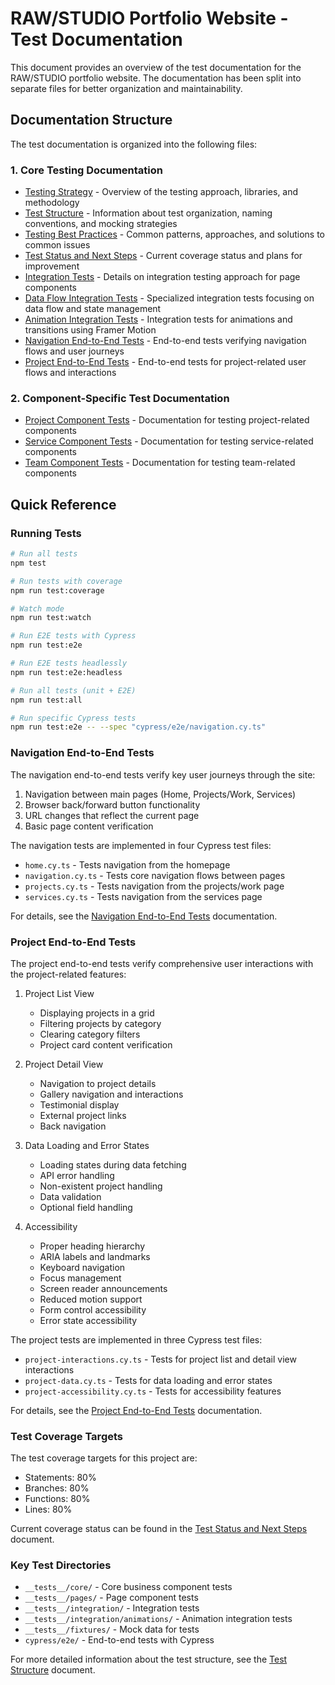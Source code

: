 # RAW/STUDIO Portfolio Website - Test Documentation

This document provides an overview of the test documentation for the RAW/STUDIO portfolio website. The documentation has been split into separate files for better organization and maintainability.

## Documentation Structure

The test documentation is organized into the following files:

### 1. Core Testing Documentation

- [Testing Strategy](./docs/testing/testing-strategy.md) - Overview of the testing approach, libraries, and methodology
- [Test Structure](./docs/testing/test-structure.md) - Information about test organization, naming conventions, and mocking strategies
- [Testing Best Practices](./docs/testing/best-practices.md) - Common patterns, approaches, and solutions to common issues
- [Test Status and Next Steps](./docs/testing/status-next-steps.md) - Current coverage status and plans for improvement
- [Integration Tests](./docs/testing/integration-tests.md) - Details on integration testing approach for page components
- [Data Flow Integration Tests](./docs/testing/data-flow-integration-tests.md) - Specialized integration tests focusing on data flow and state management
- [Animation Integration Tests](./docs/testing/animation-integration-tests.md) - Integration tests for animations and transitions using Framer Motion
- [Navigation End-to-End Tests](./docs/testing/navigation-e2e-tests.md) - End-to-end tests verifying navigation flows and user journeys
- [Project End-to-End Tests](./docs/testing/project-e2e-tests.md) - End-to-end tests for project-related user flows and interactions

### 2. Component-Specific Test Documentation

- [Project Component Tests](./docs/testing/components/project-components.md) - Documentation for testing project-related components
- [Service Component Tests](./docs/testing/components/service-components.md) - Documentation for testing service-related components
- [Team Component Tests](./docs/testing/components/team-components.md) - Documentation for testing team-related components

## Quick Reference

### Running Tests

```bash
# Run all tests
npm test

# Run tests with coverage
npm run test:coverage

# Watch mode
npm run test:watch

# Run E2E tests with Cypress
npm run test:e2e

# Run E2E tests headlessly
npm run test:e2e:headless

# Run all tests (unit + E2E)
npm run test:all

# Run specific Cypress tests
npm run test:e2e -- --spec "cypress/e2e/navigation.cy.ts"
```

### Navigation End-to-End Tests

The navigation end-to-end tests verify key user journeys through the site:

1. Navigation between main pages (Home, Projects/Work, Services)
2. Browser back/forward button functionality
3. URL changes that reflect the current page
4. Basic page content verification

The navigation tests are implemented in four Cypress test files:
- `home.cy.ts` - Tests navigation from the homepage
- `navigation.cy.ts` - Tests core navigation flows between pages
- `projects.cy.ts` - Tests navigation from the projects/work page
- `services.cy.ts` - Tests navigation from the services page

For details, see the [Navigation End-to-End Tests](./docs/testing/navigation-e2e-tests.md) documentation.

### Project End-to-End Tests

The project end-to-end tests verify comprehensive user interactions with the project-related features:

1. Project List View
   - Displaying projects in a grid
   - Filtering projects by category
   - Clearing category filters
   - Project card content verification

2. Project Detail View
   - Navigation to project details
   - Gallery navigation and interactions
   - Testimonial display
   - External project links
   - Back navigation

3. Data Loading and Error States
   - Loading states during data fetching
   - API error handling
   - Non-existent project handling
   - Data validation
   - Optional field handling

4. Accessibility
   - Proper heading hierarchy
   - ARIA labels and landmarks
   - Keyboard navigation
   - Focus management
   - Screen reader announcements
   - Reduced motion support
   - Form control accessibility
   - Error state accessibility

The project tests are implemented in three Cypress test files:
- `project-interactions.cy.ts` - Tests for project list and detail view interactions
- `project-data.cy.ts` - Tests for data loading and error states
- `project-accessibility.cy.ts` - Tests for accessibility features

For details, see the [Project End-to-End Tests](./docs/testing/project-e2e-tests.md) documentation.

### Test Coverage Targets

The test coverage targets for this project are:

- Statements: 80%
- Branches: 80%
- Functions: 80%
- Lines: 80%

Current coverage status can be found in the [Test Status and Next Steps](./docs/testing/status-next-steps.md) document.

### Key Test Directories

- `__tests__/core/` - Core business component tests
- `__tests__/pages/` - Page component tests
- `__tests__/integration/` - Integration tests
- `__tests__/integration/animations/` - Animation integration tests
- `__tests__/fixtures/` - Mock data for tests
- `cypress/e2e/` - End-to-end tests with Cypress

For more detailed information about the test structure, see the [Test Structure](./docs/testing/test-structure.md) document.